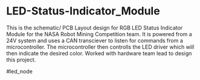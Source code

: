 # LED-Status-Indicator_Module
This is the schematic/ PCB Layout design for RGB LED Status Indicator Module for the NASA Robot Mining Competition team. It is powered from a 24V system and uses a CAN transciever to listen for commands from a microcontroller. The microcontroller then controlls the LED driver which will then indicate the desired color. Worked with hardware team lead to design this project.

#led_node

